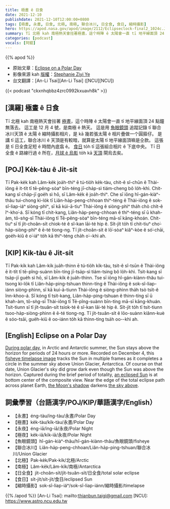 ```yaml
---
title: 極晝 ê 日食
date: 2021-12-10
publishdate: 2021-12-10T12:00:00+0800
tags: [極晝, 永晝, 日食, 北極, 南極, 聯合冰川, 日全食, 食日, 縮時攝影]
hero: https://apod.nasa.gov/apod/image/2112/Eclipseclock-final2_1024c.JPG
summary: Tī 北極 kah 南極熱天會拄著極晝，這个時陣 ê 太陽會一直 tī 地平線面頂 24 點鐘無落去。這工是 12 月 4 號，是南極 ê 熱天。
categories: [podcast]
vocals: [阿錕]
---
```


{{% apod %}}

- 原始文章：[Eclipse on a Polar Day](https://apod.nasa.gov/apod/ap211210.html)
- 影像來源 kah [版權][copyright]：[Stephanie Ziyi Ye](https://instagram.com/stephanieyeziyi/)
- 台文翻譯：[An-Li Tsai][An-Li Tsai] ([NCU][NCU])

{{< podcast "ckxnhqbbz4zrc0992kxuavh8k" >}}

## [漢羅] 極晝 ê 日食
Tī 北極 kah 南極熱天會拄著 [極晝][During polar day]，這个時陣 ê 太陽會一直 tī 地平線面頂 24 點鐘無落去。
這工是 12 月 4 號，是南極 ê 熱天。
這是用 [魚眼鏡頭][fisheye timelapse image] 追蹤記錄 tī 聯合冰川天頂 ê 太陽 ê 縮時攝影相片，是 kā 幾若張太陽 ê 相片疊做一个圓箍仔。
是講 tī 這工，聯合冰川 ê 天頂是有較暗，就算是太陽 tī 地平線面頂嘛是仝款。
這張是 tī 日全食足短 ê 時間內底翕 ê。
[食日][an eclipsed Sun t] to̍h tī 這張組合相片 ê 下底中央。
Tī 日全食 ê 路線行過 ê 所在，[月球 ê 烏影][the Moon's shadow] to̍h kā [天頂][the sky above t] 閘烏去矣。

## [POJ] Ke̍k-tàu ê Ji̍t-si̍t
Tī Pak-ke̍k kah Lâm-ke̍k joa̍h-thiⁿ ē tú-tio̍h ke̍k-tàu, chit-ê sî-chūn ê Thài-iông ē it-ti̍t tī tē-pêng-sòaⁿ bīn-téng jī-cha̍p-sì tiám-cheng bô lo̍h-khì.
Chit-kang sī cha̍p-jī goe̍h sì hō, sī Lâm-ke̍k ê joa̍h-thiⁿ.
Che sī iōng hî-gán-kiàⁿ-thâu tui-chong kì-lo̍k tī Liân-ha̍p-peng-chhoan thiⁿ-téng ê Thài-iông ê sok-sî-liap-iáⁿ siòng-phìⁿ, sī kā kúi-ā-tiuⁿ Thài-iông ê siòng-phìⁿ tha̍h chò chi̍t-ê îⁿ-kho͘-á.
Sī kóng tī chit-kang, Liân-ha̍p-peng-chhoan ê thiⁿ-téng sī ū khah-àm, tō-sǹg-sī Thài-iông tī Tē-pêng-sòaⁿ bīn-téng mā-sī kāng-khoán.
Chit-tiuⁿ sī tī ji̍t-choân-si̍t chiok-té ê sî-kan lāi-té hip ê.
Si̍t-ji̍t to̍h tī chit-tiuⁿ cho͘-ha̍p-siòng-phìⁿ ê ē-té tiong-ng.
Tī ji̍t-choân-si̍t ê lō͘-sòaⁿ kiâⁿ-kòe ê só͘-chāi, goe̍h-kiû ê o͘-iáⁿ to̍h kā thiⁿ-téng cha̍h o͘--khì ah.


## [KIP]  Ki̍k-tàu ê Ji̍t-si̍t
Tī Pak-ki̍k kah Lâm-ki̍k jua̍h-thinn ē tú-tio̍h ki̍k-tàu, tsit-ê sî-tsūn ê Thài-iông ē it-ti̍t tī tē-pîng-suànn bīn-tíng jī-tsa̍p-sì tiám-tsing bô lo̍h-khì.
Tsit-kang sī tsa̍p-jī gue̍h sì hō, sī Lâm-ki̍k ê jua̍h-thinn.
Tse sī iōng hî-gán-kiànn-thâu tui-tsong kì-lo̍k tī Liân-ha̍p-ping-tshuan thinn-tíng ê Thài-iông ê sok-sî-liap-iánn siòng-phìnn, sī kā kuí-ā-tiunn Thài-iông ê siòng-phìnn tha̍h tsò tsi̍t-ê înn-khoo-á.
Sī kóng tī tsit-kang, Liân-ha̍p-ping-tshuan ê thinn-tíng sī ū khah-àm, tō-sǹg-sī Thài-iông tī Tē-pîng-suànn bīn-tíng mā-sī kāng-khuán.
Tsit-tiunn sī tī ji̍t-tsuân-si̍t tsiok-té ê sî-kan lāi-té hip ê.
Si̍t-ji̍t to̍h tī tsit-tiunn tsoo-ha̍p-siòng-phìnn ê ē-té tiong-ng.
Tī ji̍t-tsuân-si̍t ê lōo-suànn kiânn-kuè ê sóo-tsāi, gue̍h-kiû ê oo-iánn to̍h kā thinn-tíng tsa̍h oo--khì ah.

## [English] Eclipse on a Polar Day
[During polar day][During polar day], in Arctic and Antarctic summer, the Sun stays above the horizon for periods of 24 hours or more.
Recorded on December 4, this [fisheye timelapse image][fisheye timelapse image] tracks the Sun in multiple frames as it completes a circle in the summer sky above Union Glacier, Antarctica.
Of course on that date, Union Glacier's sky did grow dark even though the Sun was above the horizon.
Captured during the brief period of totality, [an eclipsed Sun][an eclipsed Sun e] is at bottom center of the composite view.
Near the edge of the total eclipse path across planet Earth, [the Moon's shadow][the Moon's shadow] darkens [the sky above][the sky above e].

## 詞彙學習（台語漢字/POJ/KIP/華語漢字/English）
- 【永晝】éng-tàu/íng-tàu/永晝/Polar Day
- 【極晝】ke̍k-tàu/ki̍k-tàu/永晝/Polar Day
- 【永夜】éng-iā/íng-iā/永夜/Polar Night
- 【極夜】ke̍k-iā/ki̍k-iā/永夜/Polar Night
- 【魚眼鏡頭】hî-gán-kiàⁿ-thâu/hî-gán-kiànn-thâu/魚眼鏡頭/fisheye
- 【聯合冰川】Liân-ha̍p-peng-chhoan/Liân-ha̍p-ping-tshuan/聯合冰川/Union Glacier
- 【北極】Pak-ke̍k/Pak-ki̍k/北極/Arctic
- 【南極】Lâm-ke̍k/Lâm-ki̍k/南極/Antarctica
- 【日全食】ji̍t-choân-si̍t/ji̍t-tsuân-si̍t/日全食/total solar eclipse
- 【食日】si̍t-ji̍t/si̍t-ji̍t/食日/eclipsed Sun
- 【縮時攝影】sok-sî-liap-iáⁿ/sok-sî-liap-iánn/縮時攝影/timelapse


{{% /apod %}}
[An-Li Tsai]: mailto:thianbun.taigi@gmail.com
[NCU]: https://www.astro.ncu.edu.tw

[copyright]: https://apod.nasa.gov/apod/fap/lib/about_apod.html#srapply

[During polar day]:https://www.timeanddate.com/astronomy/midnight-sun.html
[fisheye timelapse image]:https://www.facebook.com/stephanieyeziyi/photos/a.599207167208884/1289033798226214/?type=3&theater
[an eclipsed Sun e]:https://apod.nasa.gov/apod/ap211209.html
[an eclipsed Sun t]:https://apod.tw/daily/20211209/
[the Moon's shadow]:https://earthobservatory.nasa.gov/images/149174/antarctica-eclipsed
[the sky above e]:https://apod.nasa.gov/apod/ap211205.html
[the sky above t]:https://apod.tw/daily/20211205/

